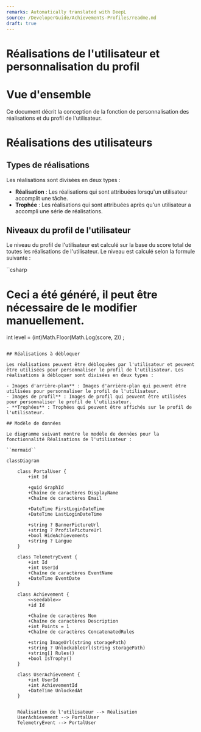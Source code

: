 ```yaml
---
remarks: Automatically translated with DeepL
source: /DeveloperGuide/Achievements-Profiles/readme.md
draft: true
---
```


# Réalisations de l'utilisateur et personnalisation du profil

# Vue d'ensemble

Ce document décrit la conception de la fonction de personnalisation des réalisations et du profil de l'utilisateur.

# Réalisations des utilisateurs

## Types de réalisations

Les réalisations sont divisées en deux types :

- **Réalisation** : Les réalisations qui sont attribuées lorsqu'un utilisateur accomplit une tâche.
- **Trophée** : Les réalisations qui sont attribuées après qu'un utilisateur a accompli une série de réalisations.

## Niveaux du profil de l'utilisateur

Le niveau du profil de l'utilisateur est calculé sur la base du score total de toutes les réalisations de l'utilisateur. Le niveau est calculé selon la formule suivante :

``csharp
# Ceci a été généré, il peut être nécessaire de le modifier manuellement.
int level = (int)Math.Floor(Math.Log(score, 2)) ;
```

## Réalisations à débloquer

Les réalisations peuvent être débloquées par l'utilisateur et peuvent être utilisées pour personnaliser le profil de l'utilisateur. Les réalisations à débloquer sont divisées en deux types :

- Images d'arrière-plan** : Images d'arrière-plan qui peuvent être utilisées pour personnaliser le profil de l'utilisateur.
- Images de profil** : Images de profil qui peuvent être utilisées pour personnaliser le profil de l'utilisateur.
- **Trophées** : Trophées qui peuvent être affichés sur le profil de l'utilisateur.

## Modèle de données

Le diagramme suivant montre le modèle de données pour la fonctionnalité Réalisations de l'utilisateur :

``mermaid``

classDiagram

    class PortalUser {
        +int Id

        +guid GraphId
        +Chaîne de caractères DisplayName
        +Chaîne de caractères Email

        +DateTime FirstLoginDateTime
        +DateTime LastLoginDateTime

        +string ? BannerPictureUrl
        +string ? ProfilePictureUrl
        +bool HideAchievements
        +string ? Langue
    }

    class TelemetryEvent {
        +int Id
        +int UserId
        +Chaîne de caractères EventName
        +DateTime EventDate
    }

    class Achievement {
        <<seedable>>
        +id Id

        +Chaîne de caractères Nom
        +Chaîne de caractères Description
        +int Points = 1
        +Chaîne de caractères ConcatenatedRules

        +string ImageUrl(string storagePath)
        +string ? UnlockableUrl(string storagePath)
        +string[] Rules()
        +bool IsTrophy()
    }

    class UserAchievement {
        +int UserId
        +int AchievementId
        +DateTime UnlockedAt
    }


    Réalisation de l'utilisateur --> Réalisation
    UserAchievement --> PortalUser
    TelemetryEvent --> PortalUser

```

